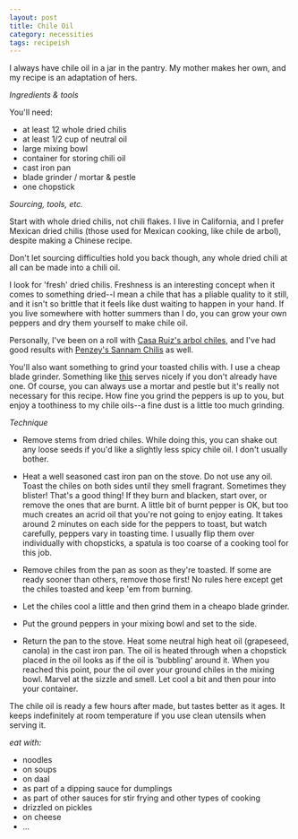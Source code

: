 ```yaml
---
layout: post
title: Chile Oil
category: necessities
tags: recipeish
---
```


I always have chile oil in a jar in the pantry. My mother makes her own, and my recipe is an adaptation of hers. 

_Ingredients & tools_

You'll need:
- at least 12 whole dried chilis
- at least 1/2 cup of neutral oil
- large mixing bowl
- container for storing chili oil
- cast iron pan
- blade grinder / mortar & pestle
- one chopstick

_Sourcing, tools, etc._

Start with whole dried chilis, not chili flakes. I live in California, and I prefer Mexican dried chilis (those used for Mexican cooking, like chile de arbol), despite making a Chinese recipe. 

Don't let sourcing difficulties hold you back though, any whole dried chili at all can be made into a chili oil. 

I look for 'fresh' dried chilis. Freshness is an interesting concept when it comes to something dried--I mean a chile that has a pliable quality to it still, and it isn't so brittle that it feels like dust waiting to happen in your hand. If you live somewhere with hotter summers than I do, you can grow your own peppers and dry them yourself to make chile oil. 

Personally, I've been on a roll with [Casa Ruiz's arbol chiles](http://casaruizbrand.com/), and I've had good results with [Penzey's Sannam Chilis](https://www.penzeys.com/online-catalog/sanaam-chili-peppers/c-24/p-1256/pd-s) as well. 

You'll also want something to grind your toasted chilis with. I use a cheap blade grinder. Something like [this](https://www.amazon.com/KRUPS-Electric-Grinder-Stainless-3-Ounce/dp/B00004SPEU/ref=sr_1_4?s=home-garden&ie=UTF8&qid=1517894119&sr=1-4&keywords=spice+grinder) serves nicely if you don't already have one. Of course, you can always use a mortar and pestle but it's really not necessary for this recipe. How fine you grind the peppers is up to you, but enjoy a toothiness to my chile oils--a fine dust is a little too much grinding. 

_Technique_

- Remove stems from dried chiles. While doing this, you can shake out any loose seeds if you'd like a slightly less spicy chile oil. I don't usually bother. 

- Heat a well seasoned cast iron pan on the stove. Do not use any oil. Toast the chiles on both sides until they smell fragrant. Sometimes they blister! That's a good thing! If they burn and blacken, start over, or remove the ones that are burnt. A little bit of burnt pepper is OK, but too much creates an acrid oil that you're not going to enjoy eating. It takes around 2 minutes on each side for the peppers to toast, but watch carefully, peppers vary in toasting time. I usually flip them over individually with chopsticks, a spatula is too coarse of a cooking tool for this job. 

- Remove chiles from the pan as soon as they're toasted. If some are ready sooner than others, remove those first! No rules here except get the chiles toasted and keep 'em from burning. 

- Let the chiles cool a little and then grind them in a cheapo blade grinder. 

- Put the ground peppers in your mixing bowl and set to the side.

- Return the pan to the stove. Heat some neutral high heat oil (grapeseed, canola) in the cast iron pan. The oil is heated through when a chopstick placed in the oil looks as if the oil is 'bubbling' around it. When you reached this point, pour the oil over your ground chiles in the mixing bowl. Marvel at the sizzle and smell. Let cool a bit and then pour into your container. 

The chile oil is ready a few hours after made, but tastes better as it ages. It keeps indefinitely at room temperature if you  use clean utensils when serving it.

_eat with:_
- noodles
- on soups
- on daal
- as part of a dipping sauce for dumplings
- as part of other sauces for stir frying and other types of cooking
- drizzled on pickles
- on cheese
- ...
